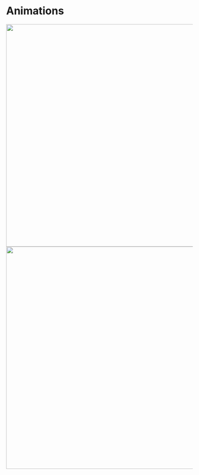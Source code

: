 # Animations
<img src="2D%20Grid/Hotel/Surveillance/HIL/robot_1.gif" width="600"/>
<img src="2D%20Grid/Hotel/Surveillance/HIL/control_1.gif" width="600"/>
